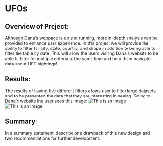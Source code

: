 # UFOs
## Overview of Project:
Although Dana's webpage is up and running, more in-depth analysis can be provided to enhance user experience. In this project we will provide the ability to filter for city, state, country, and shape in addition to being able to filter the table by date. This will allow the users visiting Dana's website to be able to filter for multiple criteria at the same time and help them navigate data about UFO sightings!


## Results:
The results of having five different filters allows user to filter large datasets and to be presented the data that they are interesting in seeing. Going to Dana's website the user sees this image: 
![This is an image](FirstOpenWebsiteImage.png)
![This is an image](NAME?.png)

## Summary:
In a summary statement, describe one drawback of this new design and two recommendations for further development.

